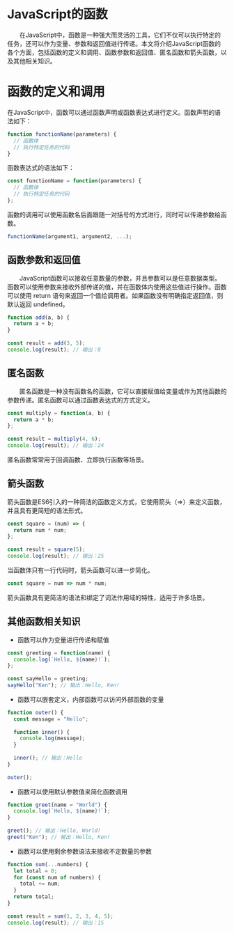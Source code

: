 # JavaScript的函数
&emsp;&emsp;在JavaScript中，函数是一种强大而灵活的工具，它们不仅可以执行特定的任务，还可以作为变量、参数和返回值进行传递。本文将介绍JavaScript函数的各个方面，包括函数的定义和调用、函数参数和返回值、匿名函数和箭头函数，以及其他相关知识。

# 函数的定义和调用
在JavaScript中，函数可以通过函数声明或函数表达式进行定义。函数声明的语法如下：
```js
function functionName(parameters) {
  // 函数体
  // 执行特定任务的代码
}
```
函数表达式的语法如下：
```js
const functionName = function(parameters) {
  // 函数体
  // 执行特定任务的代码
};
```
函数的调用可以使用函数名后面跟随一对括号的方式进行，同时可以传递参数给函数。
```js
functionName(argument1, argument2, ...);
```
## 函数参数和返回值
&emsp;&emsp;JavaScript函数可以接收任意数量的参数，并且参数可以是任意数据类型。函数可以使用参数来接收外部传递的值，并在函数体内使用这些值进行操作。函数可以使用 return 语句来返回一个值给调用者。如果函数没有明确指定返回值，则默认返回 undefined。
```js
function add(a, b) {
  return a + b;
}
 
const result = add(3, 5);
console.log(result); // 输出：8
```
## 匿名函数
&emsp;&emsp;匿名函数是一种没有函数名的函数，它可以直接赋值给变量或作为其他函数的参数传递。匿名函数可以通过函数表达式的方式定义。
```js
const multiply = function(a, b) {
  return a * b;
};
 
const result = multiply(4, 6);
console.log(result); // 输出：24
```
匿名函数常常用于回调函数、立即执行函数等场景。

## 箭头函数
箭头函数是ES6引入的一种简洁的函数定义方式，它使用箭头（=>）来定义函数，并且具有更简短的语法形式。
```js
const square = (num) => {
  return num * num;
};
 
const result = square(5);
console.log(result); // 输出：25
```
当函数体只有一行代码时，箭头函数可以进一步简化。
```js
const square = num => num * num;
```
箭头函数具有更简洁的语法和绑定了词法作用域的特性，适用于许多场景。

## 其他函数相关知识
- 函数可以作为变量进行传递和赋值
```js
const greeting = function(name) {
  console.log(`Hello, ${name}!`);
};
 
const sayHello = greeting;
sayHello("Ken"); // 输出：Hello, Ken!
```
- 函数可以嵌套定义，内部函数可以访问外部函数的变量
```js
function outer() {
  const message = "Hello";
 
  function inner() {
    console.log(message);
  }
 
  inner(); // 输出：Hello
}
 
outer();
```
- 函数可以使用默认参数值来简化函数调用
```js
function greet(name = "World") {
  console.log(`Hello, ${name}!`);
}
 
greet(); // 输出：Hello, World!
greet("Ken"); // 输出：Hello, Ken!
```
- 函数可以使用剩余参数语法来接收不定数量的参数
```js
function sum(...numbers) {
  let total = 0;
  for (const num of numbers) {
    total += num;
  }
  return total;
}
 
const result = sum(1, 2, 3, 4, 5);
console.log(result); // 输出：15
```